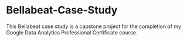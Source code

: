 # Bellabeat-Case-Study
This Bellabeat case study is a capstone project for the completion of my Google Data Analytics Professional Certificate course.
